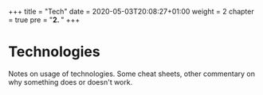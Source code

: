 +++
title = "Tech"
date = 2020-05-03T20:08:27+01:00
weight = 2
chapter = true
pre = "<b>2. </b>"
+++

# Technologies

Notes on usage of technologies.  Some cheat sheets, other commentary on why something does or doesn't work.
